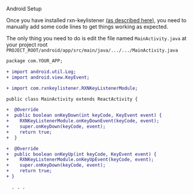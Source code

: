 Android Setup

<p>Once you have installed rxn-keylistener <a href="https://github.com/Luffos/rxn-keylistener#install">(as described here)</a>, you need to manually add some code lines to get things working as expected.<p/>

The only thing you need to do is edit the file named ```MainActivity.java``` at your project root ```PROJECT_ROOT/android/app/src/main/java/.../.../MainActivity.java```

```diff
package com.YOUR_APP;

+ import android.util.Log;
+ import android.view.KeyEvent;

+ import com.rxnkeylistener.RXNKeyListenerModule;

public class MainActivity extends ReactActivity {

+  @Override
+  public boolean onKeyDown(int keyCode, KeyEvent event) {
+    RXNKeyListenerModule.onKeyDownEvent(keyCode, event);
+    super.onKeyDown(keyCode, event);
+    return true;
+  }

+  @Override
+  public boolean onKeyUp(int keyCode, KeyEvent event) {
+    RXNKeyListenerModule.onKeyUpEvent(keyCode, event);
+    super.onKeyDown(keyCode, event);
+    return true;
+ }

  . . .
```
